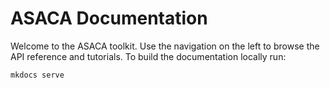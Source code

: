 # ASACA Documentation

Welcome to the ASACA toolkit. Use the navigation on the left to browse the API
reference and tutorials. To build the documentation locally run:

```bash
mkdocs serve
```
